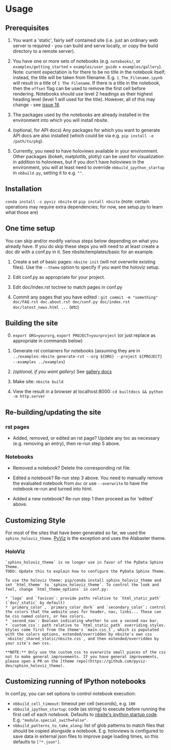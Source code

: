 # Usage

## Prerequisites

1. You want a 'static', fairly self contained site (i.e. just an ordinary web server is required - you can build and serve locally, or copy the build directory to a remote server).

2. You have one or more sets of notebooks (e.g. `notebooks/`, or `examples/getting_started` + `examples/user_guide` + `examples/gallery`). Note: current expectation is for there to be no title in the notebook itself; instead, the title will be taken from filename. E.g. `1_The_Filename.ipynb` will result in a title of `1 The Filename`. If there is a title in the notebook, then the `offset` flag can be used to remove the first cell before rendering. Notebooks should use level 2 headings as their highest heading level (level 1 will used for the title). However, all of this may change - see [issue 18](https://github.com/pyviz-dev/nbsite/issues/18).

3. The packages used by the notebooks are already installed in the environment into which you will install nbsite.

4. (optional, for API docs) Any packages for which you want to generate API docs are also installed (which could be via e.g. `pip install -e /path/to/pkg`).

5. Currently, you need to have holoviews available in your environment. Other packages (bokeh, matplotlib, plotly) can be used for visualization in addition to holoviews, but if you don't have holoviews in the environment, you will at least need to override `nbbuild_ipython_startup` in `nbbuild.py`, setting it to e.g. `""`.

## Installation

`conda install -c pyviz nbsite` or `pip install nbsite` (note: certain operations may require extra dependencies; for now, see setup.py to learn what those are)

## One time setup

You can skip and/or modify various steps below depending on what you already have. If you do skip these steps you will need to at least create a doc dir with a conf.py in it. See nbsite/templates/basic for an example.

1. Create a set of basic pages: `nbsite init` (will not overwrite existing files). Use the `--theme` option to specify if you want the holoviz setup.

2. Edit conf.py as appropriate for your project.

3. Edit doc/index.rst toctree to match pages in conf.py

4. Commit any pages that you have edited : `git commit -m "something" doc/FAQ.rst doc.about.rst doc/conf.py doc/index.rst doc/latest_news.html ...` (etc)

## Building the site

0. `export ORG=yourorg`, `export PROJECT=yourproject` (or just replace as appropriate in commands below)

1. Generate rst containers for notebooks (assuming they are in `../examples`: `nbsite generate-rst --org ${ORG} --project ${PROJECT} --examples ../examples`)

2. *(optional, if you want gallery)* See [gallery docs](gallery)

3. Make site: `nbsite build`

4. View the result in a browser at localhost:8000: `cd builtdocs && python -m http.server`

## Re-building/updating the site

### rst pages

* Added, removed, or edited an rst page? Update any toc as necessary (e.g. removing an entry), then re-run step 5 above.

### Notebooks

* Removed a notebook? Delete the corresponding rst file.

* Edited a notebook? Re-run step 3 above. You need to manually remove the evaluated notebook from `doc` or use `--overwrite` to have the notebook re-run and turned into html.

* Added a new notebook? Re-run step 1 then proceed as for 'edited' above.

## Customizing Style

For most of the sites that have been generated so far, we used the `sphinx_holoviz_theme`. [PyViz](https://pyviz.org) is the exception and uses the Alabaster theme.


### HoloViz

```{note}
`sphinx_holoviz_theme` is no longer use in favor of the PyData Sphinx Theme.
TODO: Update this to explain how to configure the PyData Sphinx Theme.
```

```{note}
To use the holoviz theme: pip/conda install sphinx_holoviz_theme and set `html_theme` to `sphinx_holoviz_theme`. To control the look and feel, change `html_theme_options` in conf.py:

* `logo` and `favicon`: provide paths relative to `html_static_path` (`doc/_static` by default)
* `primary_color`, `primary_color_dark` and `secondary_color`: control the colors that the website uses for header, nav, links... These can be css named colors, or hex colors.
* `second_nav`: Boolean indicating whether to use a second nav bar.
* `custom_css`: path relative to `html_static_path` overriding styles. Styles come first from the theme's `main.css_t`, which is populated with the colors options, extended/overridden by nbsite's own css `nbsite/_shared_static/nbsite.css`, and then extended/overridden by your site's own css. 

**NOTE:** Only use the custom_css to overwrite small pieces of the css not to make general improvements. If you have general improvements, please open a PR on the [theme repo](https://github.com/pyviz-dev/sphinx_holoviz_theme).
```

## Customizing running of IPython notebooks

In conf.py, you can set options to control notebook execution: 

* `nbbuild_cell_timeout`: timeout per cell (seconds), e.g. `100`
* `nbbuild_ipython_startup`: code (as string) to execute before running the first cell of each notebook. Defaults to [nbsite's ipython startup code](https://github.com/holoviz-dev/nbsite/blob/main/nbsite/ipystartup.py). E.g. `"module.special_swith=False"`. 
* `nbbuild_patterns_to_take_along`: list of glob patterns to match files that should be copied alongside a notebook. E.g. holoviews is configured to save data in external json files to improve page loading times, so this defaults to `["*.json"]`.
